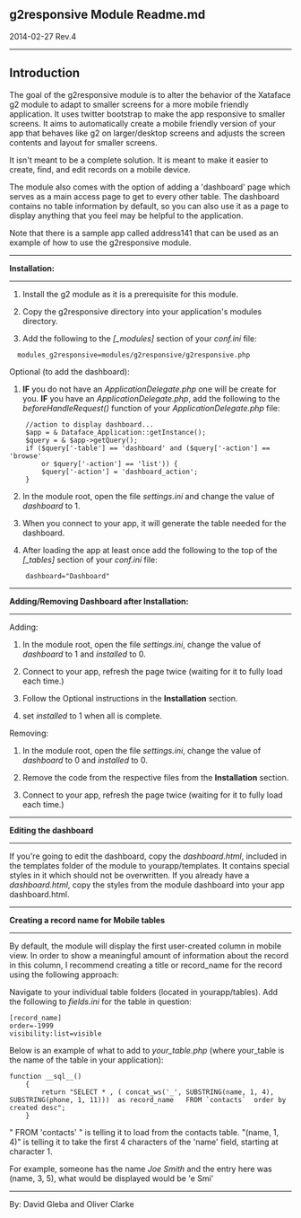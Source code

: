 **g2responsive Module Readme.md**
---
2014-02-27 Rev.4

---
Introduction
--
The goal of the g2responsive module is to alter the behavior of the Xataface g2 module to adapt to smaller screens for a more mobile friendly application. It uses twitter bootstrap to make the app responsive to smaller screens. It aims to automatically create a mobile friendly version of your app that behaves like g2 on larger/desktop screens and adjusts the screen contents and layout for smaller screens.

It isn't meant to be a complete solution. It is meant to make it easier to create, find, and edit records on a mobile device.

The module also comes with the option of adding a 'dashboard' page which serves as a main access page to get to every other table. The dashboard contains no table information by default, so you can also use it as a page to display anything that you feel may be helpful to the application.

Note that there is a sample app called address141 that can be used as an example of how to use the g2responsive module.

---

**Installation:**

---

1. Install the g2 module as it is a prerequisite for this module.

2. Copy the g2responsive directory into your application's modules directory.

2. Add the following to the *[_modules]* section of your *conf.ini* file:

```
  modules_g2responsive=modules/g2responsive/g2responsive.php
```

Optional (to add the dashboard):

1. **IF** you do not have an *ApplicationDelegate.php* one will be create for you. **IF** you have an *ApplicationDelegate.php*, add the following to the *beforeHandleRequest()* function of your *ApplicationDelegate.php* file:

```
    //action to display dashboard...
    $app = & Dataface_Application::getInstance();
    $query = & $app->getQuery();
    if ($query['-table'] == 'dashboard' and ($query['-action'] == 'browse'
        or $query['-action'] == 'list')) {
        $query['-action'] = 'dashboard_action';
    }
```

2. In the module root, open the file *settings.ini* and change the value of *dashboard* to 1.

3. When you connect to your app, it will generate the table needed for the dashboard.

4. After loading the app at least once add the following to the top of the *[_tables]* section of your *conf.ini* file:

```
    dashboard="Dashboard"
```

---

**Adding/Removing Dashboard after Installation:**

---

Adding:

1. In the module root, open the file *settings.ini*, change the value of *dashboard* to 1 and *installed* to 0.

2. Connect to your app, refresh the page twice (waiting for it to fully load each time.)

3. Follow the Optional instructions in the **Installation** section.
4. set *installed* to 1 when all is complete.

Removing:

1. In the module root, open the file *settings.ini*, change the value of *dashboard* to 0 and *installed* to 0.

2. Remove the code from the respective files from the **Installation** section.

3. Connect to your app, refresh the page twice (waiting for it to fully load each time.)

---

**Editing the dashboard**

---

If you're going to edit the dashboard, copy the *dashboard.html*, included in the templates folder of the module to yourapp/templates. It contains special styles in it which should not be overwritten. If you already have a *dashboard.html*, copy the styles from the module dashboard into your app dashboard.html.

---

**Creating a record name for Mobile tables**

---

By default, the module will display the first user-created column in mobile view. In order to show a meaningful amount of information about the record in this column, I recommend creating a title or record_name for the record using the following approach:

Navigate to your individual table folders (located in yourapp/tables). Add the following to *fields.ini* for the table in question:

```
[record_name]
order=-1999
visibility:list=visible
```

Below is an example of what to add to *your_table.php* (where your_table is the name of the table in your application):

```
function __sql__()
    {
        return "SELECT * , ( concat_ws('_', SUBSTRING(name, 1, 4), SUBSTRING(phone, 1, 11)))  as record_name   FROM `contacts`  order by created desc";
    }
```

" FROM 'contacts' " is telling it to load from the contacts table. "(name, 1, 4)" is telling it to take the first 4 characters of the 'name' field, starting at character 1.

For example, someone has the name *Joe Smith* and the entry here was (name, 3, 5), what would be displayed would be 'e Smi'

---

By: David Gleba and Oliver Clarke